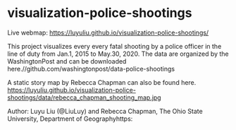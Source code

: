 # visualization-police-shootings
Live webmap: https://luyuliu.github.io/visualization-police-shootings/

This project visualizes every every fatal shooting by a police officer in the line of duty from Jan.1, 2015 to May.30, 2020. The data are organized by the WashingtonPost and can be downloaded here.//github.com/washingtonpost/data-police-shootings


A static story map by Rebecca Chapman can also be found here. https://luyuliu.github.io/visualization-police-shootings/data/rebecca_chapman_shooting_map.jpg

Author: Luyu Liu (@LiuLuy) and Rebecca Chapman, The Ohio State University, Department of Geographyhttps:

